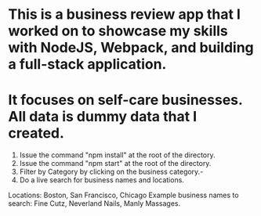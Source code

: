 # This is a business review app that I worked on to showcase my skills with NodeJS, Webpack, and building a full-stack application.
# It focuses on self-care businesses. All data is dummy data that I created. 

1. Issue the command "npm install" at the root of the directory.
2. Issue the command "npm start" at the root of the directory.
3. Filter by Category by clicking on the business category.-
4. Do a live search for business names and locations.

Locations: Boston, San Francisco, Chicago
Example business names to search: Fine Cutz, Neverland Nails, Manly Massages.
